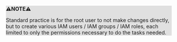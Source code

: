 <div style="margin:2em; background-color: #e0e0e0;">

<strong>⚠️NOTE️️️⚠️</strong>

Standard practice is for the root user to not make changes directly, but to create various IAM users / IAM groups / IAM roles, each limited to only the permissions necessary to do the tasks needed.
</div>

